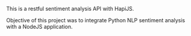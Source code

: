 This is a restful sentiment analysis API with HapiJS.

Objective of this project was to integrate Python NLP sentiment analysis with a NodeJS application.



